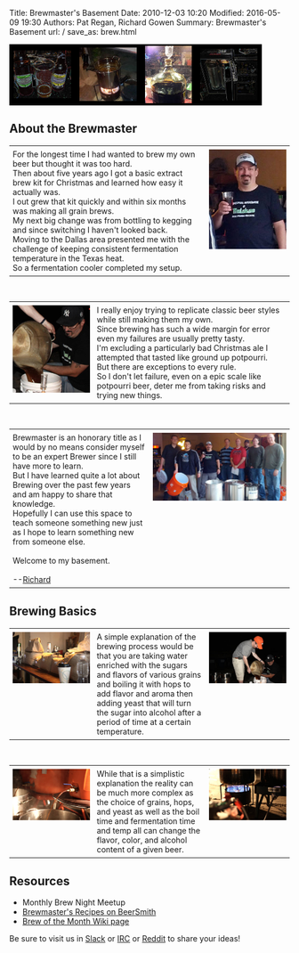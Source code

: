 Title: Brewmaster's Basement
Date: 2010-12-03 10:20
Modified: 2016-05-09 19:30
Authors: Pat Regan, Richard Gowen
Summary: Brewmaster's Basement
url: /
save_as: brew.html

<table style="width: 90%; border: 0px solid #000000; background-color: #000000;" cellspacing="0" cellpadding="0" align="center">
<tbody>
<tr>
<td style="border: 1px solid #000000; background-color: #000000;"><img src="images/HomeBrew2.jpg" alt="HomeBrew2" style="display: block; margin-left: auto; margin-right: auto;" /></td>
<td style="border: 1px solid #000000; background-color: #000000;"><img src="images/Boil2.jpg" alt="Boil2" style="display: block; margin-left: auto; margin-right: auto;" /></td>
<td style="border: 1px solid #000000; background-color: #000000;"><img src="images/Fermentation2.jpg" alt="Fermentation2" style="display: block; margin-left: auto; margin-right: auto;" /></td>
<td style="border: 1px solid #000000; background-color: #000000;"><img src="images/KegBottle2.jpg" alt="KegBottle2" style="display: block; margin-left: auto; margin-right: auto;" /></td>
</tr>
</tbody>
</table>

## About the Brewmaster

<table style="width: 100%;" align="center">
<tbody><tr><td style="width: 70%; vertical-align: top; padding: 6px;">
For the longest time I had wanted to brew my own beer but thought it was too hard. <br>
Then about five years ago I got a basic extract brew kit for Christmas and learned how easy it actually was. <br>
I out grew that kit quickly and within six months was making all grain brews. <br>
My next big change was from bottling to kegging and since switching I haven&#39;t looked back. <br>
Moving to the Dallas area presented me with the challenge of keeping consistent fermentation temperature in the Texas heat. <br>
So a fermentation cooler completed my setup.
</td><td style="width: 30%; vertical-align: top; padding: 6px;">
<img src="images/Brewmaster2.jpg" alt="Brewmaster" style="display: block; margin-left: auto; margin-right: auto;" />
</td></tr>
</tbody></table>

&nbsp;

<table style="width: 100%;" align="center">
<tbody><tr><td style="width: 30%; vertical-align: top; padding: 6px;">
<img src="images/Brewmaster1.jpg" alt="Brewmaster" style="display: block; margin-left: auto; margin-right: auto;" />
</td><td style="width: 70%; vertical-align: top; padding: 6px;">
I really enjoy trying to replicate classic beer styles while still making them my own. <br>
Since brewing has such a wide margin for error even my failures are usually pretty tasty. <br>
I&#39;m excluding a particularly bad Christmas ale I attempted that tasted like ground up potpourri. <br>
But there are exceptions to every rule. <br>
So I don&#39;t let failure, even on a epic scale like potpourri beer, deter me from taking risks and trying new things.
</td></tr>
</tbody></table>

&nbsp;

<table style="width: 100%;" align="center">
<tbody><tr><td style="width: 50%; vertical-align: top; padding: 6px;">
Brewmaster is an honorary title as I would by no means consider myself to be an expert Brewer since I still have more to learn. <br>
But I have learned quite a lot about Brewing over the past few years and am happy to share that knowledge. <br>
Hopefully I can use this space to teach someone something new just as I hope to learn something new from someone else. <br>
<br>
Welcome to my basement. <br>
<br>
--<a href="mailto:richard@thelab.ms">Richard</a>
</td><td style="width: 50%; vertical-align: top; padding: 6px;">
<img src="images/TheLab-BeerBrewing.jpg" alt="Brewing" style="display: block; margin-left: auto; margin-right: auto;" />
</td></tr>
</tbody></table>

## Brewing Basics

<table style="width: 100%;" align="center">
<tbody><tr><td style="width: 30%; vertical-align: top; padding: 6px;">
<img src="images/BeerBrewing1small.jpg" alt="Beer Brewing" style="display: block; margin-left: auto; margin-right: auto;" />
</td><td style="width: 40%; vertical-align: top; padding: 6px;">
A simple explanation of the brewing process would be that you are taking water enriched with the sugars and flavors of various grains and boiling it with hops to add flavor and aroma then adding yeast that will turn the sugar into alcohol after a period of time at a certain temperature.
</td><td style="width: 30%; vertical-align: top; padding: 6px;">
<img src="images/BeerBrewing2small.jpg" alt="Beer Brewing" style="display: block; margin-left: auto; margin-right: auto;" />
</td></tr>
</tbody></table>

&nbsp;

<table style="width: 100%;" align="center">
<tbody><tr><td style="width: 30%; vertical-align: top; padding: 6px;">
<img src="images/BeerBrewing3small.jpg" alt="Beer Brewing" style="display: block; margin-left: auto; margin-right: auto;" />
</td><td style="width: 40%; vertical-align: top; padding: 6px;">
While that is a simplistic explanation the reality can be much more complex as the choice of grains, hops, and yeast as well as the boil time and fermentation time and temp all can change the flavor, color, and alcohol content of a given beer.
</td><td style="width: 30%; vertical-align: top; padding: 6px;">
<img src="images/BeerBrewing4small.jpg" alt="Beer Brewing" style="display: block; margin-left: auto; margin-right: auto;" />
</td></tr>
</tbody></table>

## Resources

* Monthly Brew Night Meetup
* [Brewmaster&#39;s Recipes on BeerSmith](http://beersmithrecipes.com/viewuser/8509/gowenrw)
* [Brew of the Month Wiki page](https://thelab.ms/wiki/index.php/Brew_Of_The_Month)

Be sure to visit us in [Slack](https://thelab.slack.com) or [IRC](https://kiwiirc.com/client/irc.freenode.org/?nick=TheLabGuest|?&theme=cli#thelab.ms) or [Reddit](http://www.reddit.com/r/TheLab_ms/) to share your ideas!
